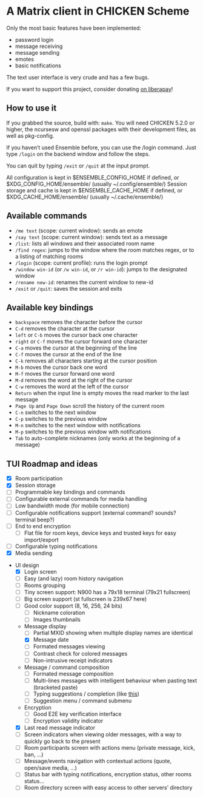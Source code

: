 A Matrix client in CHICKEN Scheme
=================================

Only the most basic features have been implemented:

- password login
- message receiving
- message sending
- emotes
- basic notifications

The text user interface is very crude and has a few bugs.

If you want to support this project, consider donating [on liberapay](https://liberapay.com/Kooda/)!


How to use it
-------------

If you grabbed the source, build with: `make`.
You will need CHICKEN 5.2.0 or higher, the ncursesw and openssl packages
with their development files, as well as pkg-config.

If you haven’t used Ensemble before, you can use the /login command.
Just type `/login` on the backend window and follow the steps.

You can quit by typing `/exit` or `/quit` at the input prompt.

All configuration is kept in $ENSEMBLE_CONFIG_HOME if defined, or $XDG_CONFIG_HOME/ensemble/ (usually ~/.config/ensemble/)
Session storage and cache is kept in $ENSEMBLE_CACHE_HOME if defined, or $XDG_CACHE_HOME/ensemble/ (usually ~/.cache/ensemble/)


Available commands
------------------

- `/me text` (scope: current window): sends an emote
- `/say text` (scope: current window): sends text as a message
- `/list`: lists all windows and their associated room name
- `/find regex`: jumps to the window where the room matches regex, or to a listing of matching rooms
- `/login` (scope: current profile): runs the login prompt
- `/window win-id` (or `/w win-id`, or `/r win-id`): jumps to the designated window
- `/rename new-id`: renames the current window to new-id
- `/exit` or `/quit`: saves the session and exits


Available key bindings
----------------------

- `backspace` removes the character before the cursor
- `C-d` removes the character at the cursor
- `left` or `C-b` moves the cursor back one character
- `right` or `C-f` moves the cursor forward one character
- `C-a` moves the cursor at the beginning of the line
- `C-f` moves the cursor at the end of the line
- `C-k` removes all characters starting at the cursor position
- `M-b` moves the cursor back one word
- `M-f` moves the cursor forward one word
- `M-d` removes the word at the right of the cursor
- `C-w` removes the word at the left of the cursor
- `Return` when the input line is empty moves the read marker to the last message
- `Page Up` and `Page Down` scroll the history of the current room
- `C-n` switches to the next window
- `C-p` switches to the previous window
- `M-n` switches to the next window with notifications
- `M-p` switches to the previous window with notifications
- `Tab` to auto-complete nicknames (only works at the beginning of a message)


TUI Roadmap and ideas
---------------------

- [x] Room participation
- [x] Session storage
- [ ] Programmable key bindings and commands
- [ ] Configurable external commands for media handling
- [ ] Low bandwidth mode (for mobile connection)
- [ ] Configurable notifications support (external command? sounds? terminal beep?)
- [ ] End to end encryption
    - [ ] Flat file for room keys, device keys and trusted keys for easy import/export
- [ ] Configurable typing notifications
- [x] Media sending
- UI design
    - [x] Login screen
    - [ ] Easy (and lazy) room history navigation
    - [ ] Rooms grouping
    - [ ] Tiny screen support: N900 has a 79x18 terminal (79x21 fullscreen)
    - [ ] Big screen support (st fullscreen is 239x67 here)
    - [ ] Good color support (8, 16, 256, 24 bits)
        - [ ] Nickname coloration
        - [ ] Images thumbnails
    - Message display
        - [ ] Partial MXID showing when multiple display names are identical
        - [x] Message date
        - [ ] Formated messages viewing
        - [ ] Contrast check for colored messages
        - [ ] Non-intrusive receipt indicators
    - Message / command composition
        - [ ] Formated message composition
        - [ ] Multi-lines messages with intelligent behaviour when pasting text (bracketed paste)
        - [ ] Typing suggestions / completion (like [this](https://asciinema.org/a/37390))
        - [ ] Suggestion menu / command submenu
    - Encryption
        - [ ] Good E2E key verification interface
        - [ ] Encryption validity indicator
    - [x] Last read message indicator
    - [ ] Screen indicators when viewing older messages, with a way to quickly go back to the present
    - [ ] Room participants screen with actions menu (private message, kick, ban, …)
    - [ ] Message/events navigation with contextual actions (quote, open/save media, …)
    - [ ] Status bar with typing notifications, encryption status, other rooms status…
    - [ ] Room directory screen with easy access to other servers’ directory
